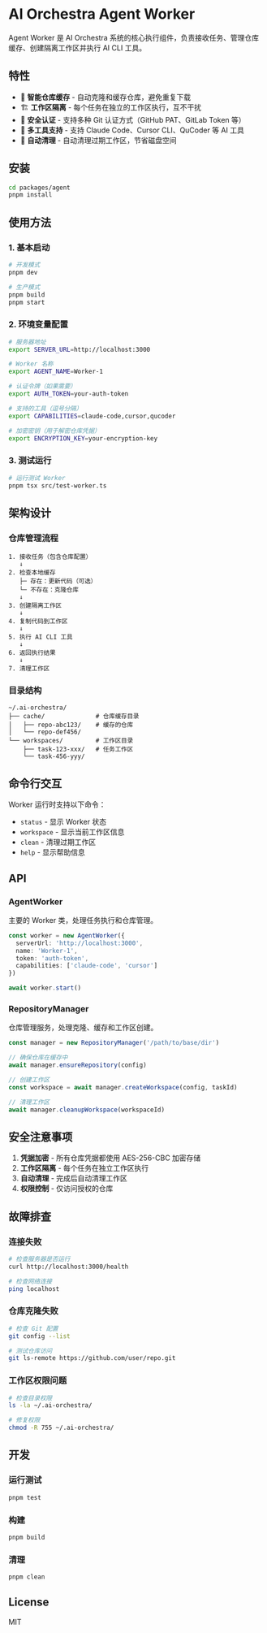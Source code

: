 # AI Orchestra Agent Worker

Agent Worker 是 AI Orchestra 系统的核心执行组件，负责接收任务、管理仓库缓存、创建隔离工作区并执行 AI CLI 工具。

## 特性

- 🔄 **智能仓库缓存** - 自动克隆和缓存仓库，避免重复下载
- 🏗️ **工作区隔离** - 每个任务在独立的工作区执行，互不干扰
- 🔐 **安全认证** - 支持多种 Git 认证方式（GitHub PAT、GitLab Token 等）
- 🚀 **多工具支持** - 支持 Claude Code、Cursor CLI、QuCoder 等 AI 工具
- 🧹 **自动清理** - 自动清理过期工作区，节省磁盘空间

## 安装

```bash
cd packages/agent
pnpm install
```

## 使用方法

### 1. 基本启动

```bash
# 开发模式
pnpm dev

# 生产模式
pnpm build
pnpm start
```

### 2. 环境变量配置

```bash
# 服务器地址
export SERVER_URL=http://localhost:3000

# Worker 名称
export AGENT_NAME=Worker-1

# 认证令牌（如果需要）
export AUTH_TOKEN=your-auth-token

# 支持的工具（逗号分隔）
export CAPABILITIES=claude-code,cursor,qucoder

# 加密密钥（用于解密仓库凭据）
export ENCRYPTION_KEY=your-encryption-key
```

### 3. 测试运行

```bash
# 运行测试 Worker
pnpm tsx src/test-worker.ts
```

## 架构设计

### 仓库管理流程

```
1. 接收任务（包含仓库配置）
   ↓
2. 检查本地缓存
   ├─ 存在：更新代码（可选）
   └─ 不存在：克隆仓库
   ↓
3. 创建隔离工作区
   ↓
4. 复制代码到工作区
   ↓
5. 执行 AI CLI 工具
   ↓
6. 返回执行结果
   ↓
7. 清理工作区
```

### 目录结构

```
~/.ai-orchestra/
├── cache/              # 仓库缓存目录
│   ├── repo-abc123/    # 缓存的仓库
│   └── repo-def456/
└── workspaces/         # 工作区目录
    ├── task-123-xxx/   # 任务工作区
    └── task-456-yyy/
```

## 命令行交互

Worker 运行时支持以下命令：

- `status` - 显示 Worker 状态
- `workspace` - 显示当前工作区信息
- `clean` - 清理过期工作区
- `help` - 显示帮助信息

## API

### AgentWorker

主要的 Worker 类，处理任务执行和仓库管理。

```typescript
const worker = new AgentWorker({
  serverUrl: 'http://localhost:3000',
  name: 'Worker-1',
  token: 'auth-token',
  capabilities: ['claude-code', 'cursor']
})

await worker.start()
```

### RepositoryManager

仓库管理服务，处理克隆、缓存和工作区创建。

```typescript
const manager = new RepositoryManager('/path/to/base/dir')

// 确保仓库在缓存中
await manager.ensureRepository(config)

// 创建工作区
const workspace = await manager.createWorkspace(config, taskId)

// 清理工作区
await manager.cleanupWorkspace(workspaceId)
```

## 安全注意事项

1. **凭据加密** - 所有仓库凭据都使用 AES-256-CBC 加密存储
2. **工作区隔离** - 每个任务在独立工作区执行
3. **自动清理** - 完成后自动清理工作区
4. **权限控制** - 仅访问授权的仓库

## 故障排查

### 连接失败

```bash
# 检查服务器是否运行
curl http://localhost:3000/health

# 检查网络连接
ping localhost
```

### 仓库克隆失败

```bash
# 检查 Git 配置
git config --list

# 测试仓库访问
git ls-remote https://github.com/user/repo.git
```

### 工作区权限问题

```bash
# 检查目录权限
ls -la ~/.ai-orchestra/

# 修复权限
chmod -R 755 ~/.ai-orchestra/
```

## 开发

### 运行测试

```bash
pnpm test
```

### 构建

```bash
pnpm build
```

### 清理

```bash
pnpm clean
```

## License

MIT
